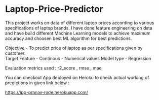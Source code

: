# Laptop-Price-Predictor 
This project works on data of different laptop prices according to various specifications of laptop brands. I have done feature engineering on data and have build different Machine Learning models to achieve maximum accuracy and choosen best ML algorithm for best predictions. 

Objective -  To predict price of laptop as per specifications given by customer.  
Target Feature - Continous - Numerical values
Model type - Regression

Evaluation metrics used : r2_score , rmse , mae

You can checkout App deployed on Heroku to check actual working of predictions in given link below :

https://lpp-pranav-rode.herokuapp.com/

